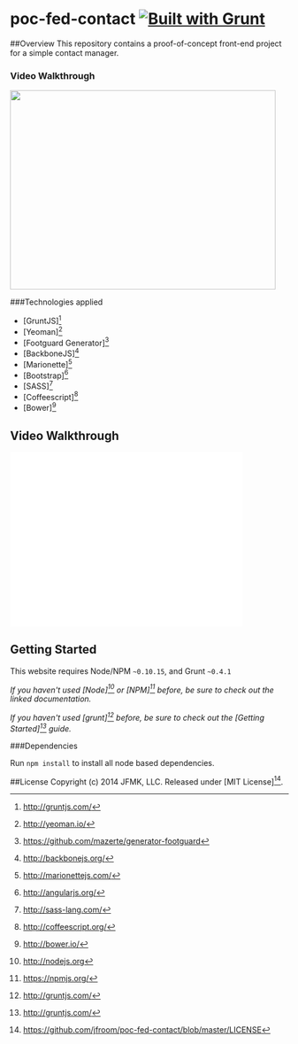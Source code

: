 # poc-fed-contact [![Built with Grunt](https://cdn.gruntjs.com/builtwith.png)](http://gruntjs.com/)

##Overview
This repository contains a proof-of-concept front-end project for a simple contact manager.

### Video Walkthrough
<a href="http://www.youtube.com/watch?v=xme0Spegh2o"><img src="http://img.youtube.com/vi/xme0Spegh2o/hqdefault.jpg" width="480" height="360"/></a>

###Technologies applied
- [GruntJS][^grunt]
- [Yeoman][^yeoman]
- [Footguard Generator][^footguard]
- [BackboneJS][^backbone]
- [Marionette][^marionette]
- [Bootstrap][^bootstrap]
- [SASS][^sass]
- [Coffeescript][^coffeescript]
- [Bower][^bower]

[^yeoman]: http://yeoman.io/
[^grunt]: http://gruntjs.com/
[^handlebars]: http://handlebarsjs.com/
[^bootstrap]: http://angularjs.org/
[^sass]: http://sass-lang.com/
[^coffeescript]: http://coffeescript.org/
[^bower]: http://bower.io/
[^karma]: http://karma-runner.github.io/
[^protractor]: https://github.com/angular/protractor
[^jenkins]: http://jenkins-ci.org/
[^bootstrap]: http://getbooktstrap/
[^sauce]: https://saucelabs.com/
[^travis]: https://travis-ci.org/
[^plato]: https://github.com/es-analysis/plato
[^backbone]: http://backbonejs.org/
[^marionette]: http://marionettejs.com/
[^mocha]: http://visionmedia.github.io/mocha/
[^footguard]: https://github.com/mazerte/generator-footguard

## Video Walkthrough
<iframe width="420" height="315" src="//www.youtube.com/embed/xme0Spegh2o?rel=0" frameborder="0" allowfullscreen></iframe>

## Getting Started

This website requires Node/NPM `~0.10.15`, and Grunt `~0.4.1`

_If you haven't used [Node][^node] or [NPM][^npm] before, be sure to check out the linked documentation._

_If you haven't used [grunt][^grunt] before, be sure to check out the [Getting Started][^gruntstart] guide._

[^node]: http://nodejs.org
[^npm]: https://npmjs.org/
[^gruntstart]: http://gruntjs.com/

###Dependencies

Run `npm install` to install all node based dependencies.

##License
Copyright (c) 2014 JFMK, LLC. Released under [MIT License][^license].
[^license]: https://github.com/jfroom/poc-fed-contact/blob/master/LICENSE
